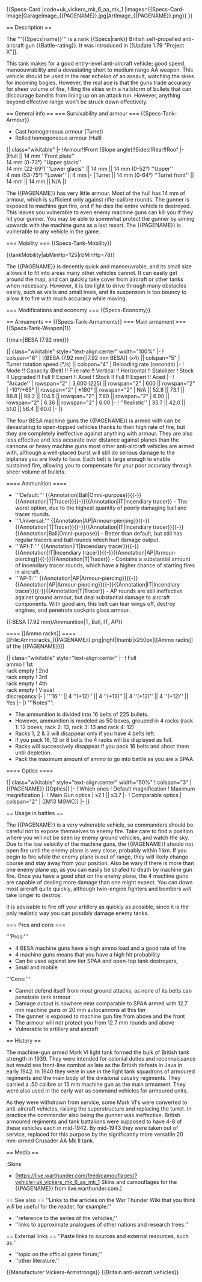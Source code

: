 {{Specs-Card
|code=uk_vickers_mk_6_aa_mk_1
|images={{Specs-Card-Image|GarageImage_{{PAGENAME}}.jpg|ArtImage_{{PAGENAME}}.png}}
}}

== Description ==
<!-- ''In the description, the first part should be about the history of the creation and combat usage of the vehicle, as well as its key features. In the second part, tell the reader about the ground vehicle in the game. Insert a screenshot of the vehicle, so that if the novice player does not remember the vehicle by name, he will immediately understand what kind of vehicle the article is talking about.'' -->
The '''{{Specs|name}}''' is a rank {{Specs|rank}} British self-propelled anti-aircraft gun {{Battle-rating}}. It was introduced in [[Update 1.79 "Project X"]].

This tank makes for a good entry-level anti-aircraft vehicle; good speed, manoeuvrability and a devastating short to medium range AA weapon. This vehicle should be used in the rear echelon of an assault, watching the skies for incoming bogies. However, the real ace is that the guns trade accuracy for sheer volume of fire, filling the skies with a hailstorm of bullets that can discourage bandits from lining up on an attack run. However, anything beyond effective range won't be struck down effectively.

== General info ==
=== Survivability and armour ===
{{Specs-Tank-Armour}}
<!-- ''Describe armour protection. Note the most well protected and key weak areas. Appreciate the layout of modules as well as the number and location of crew members. Is the level of armour protection sufficient, is the placement of modules helpful for survival in combat? If necessary use a visual template to indicate the most secure and weak zones of the armour.'' -->

* Cast homogeneous armour (Turret)
* Rolled homogeneous armour (Hull)

{| class="wikitable"
|-
!Armour!!Front (Slope angle)!!Sides!!Rear!!Roof
|-
|Hull || 14 mm ''Front plate'' <br> 14 mm (0-73°) ''Upper glacis'' <br> 14 mm (22-69°) ''Lower glacis'' || 14 mm || 14 mm (0-52°) ''Upper''<br> 4 mm (53-75°) ''Lower'' || 4 mm
|-
|Turret || 14 mm (0-64°) ''Turret front'' || 14 mm || 14 mm || N/A
|}

The {{PAGENAME}} has very little armour. Most of the hull has 14 mm of armour, which is sufficient only against rifle-calibre rounds. The gunner is exposed to machine gun fire, and if he dies the entire vehicle is destroyed. This leaves you vulnerable to even enemy machine guns can kill you if they hit your gunner. You may be able to somewhat protect the gunner by aiming upwards with the machine guns as a last resort. The {{PAGENAME}} is vulnerable to any vehicle in the game.

=== Mobility ===
{{Specs-Tank-Mobility}}
<!-- ''Write about the mobility of the ground vehicle. Estimate the specific power and manoeuvrability, as well as the maximum speed forwards and backwards.'' -->

{{tankMobility|abMinHp=125|rbMinHp=78}}

The {{PAGENAME}} is decently quick and manoeuvrable, and its small size allows it to fit into areas many other vehicles cannot. It can easily get around the map, and can quickly take cover from aircraft or other tanks when necessary. However, it is too light to drive through many obstacles easily, such as walls and small trees, and its suspension is too bouncy to allow it to fire with much accuracy while moving.

=== Modifications and economy ===
{{Specs-Economy}}

== Armaments ==
{{Specs-Tank-Armaments}}
=== Main armament ===
{{Specs-Tank-Weapon|1}}
<!-- ''Give the reader information about the characteristics of the main gun. Assess its effectiveness in a battle based on the reloading speed, ballistics and the power of shells. Do not forget about the flexibility of the fire, that is how quickly the cannon can be aimed at the target, open fire on it and aim at another enemy. Add a link to the main article on the gun: <code><nowiki>{{main|Name of the weapon}}</nowiki></code>. Describe in general terms the ammunition available for the main gun. Give advice on how to use them and how to fill the ammunition storage.'' -->
{{main|BESA (7.92 mm)}}

{| class="wikitable" style="text-align:center" width="100%"
|-
! colspan="6" | [[BESA (7.92 mm)|7.92 mm BESA]] (x4) || colspan="5" | Turret rotation speed (°/s) || colspan="4" | Reloading rate (seconds)
|-
! Mode !! Capacity (Belt) !! Fire rate !! Vertical !! Horizontal !! Stabilizer
! Stock !! Upgraded !! Full !! Expert !! Aced
! Stock !! Full !! Expert !! Aced
|-
! ''Arcade''
| rowspan="2" | 3,600 (225) || rowspan="2" | 600 || rowspan="2" | -10°/+65° || rowspan="2" | ±180° || rowspan="2" | N/A || 52.8 || 73.1 || 88.8 || 98.2 || 104.5 || rowspan="2" | 7.80 || rowspan="2" | 6.90 || rowspan="2" | 6.36 || rowspan="2" | 6.00
|-
! ''Realistic''
| 35.7 || 42.0 || 51.0 || 56.4 || 60.0
|-
|}

The four BESA machine guns the {{PAGENAME}} is armed with can be devastating to open-topped vehicles thanks to their high rate of fire, but they are completely ineffective against anything with armour. They are also less effective and less accurate over distance against planes than the cannons or heavy machine guns most other anti-aircraft vehicles are armed with, although a well-placed burst will still do serious damage to the biplanes you are likely to face. Each belt is large enough to enable sustained fire, allowing you to compensate for your poor accuracy through sheer volume of bullets.

==== Ammunition ====

* '''Default:''' {{Annotation|Ball|Omni-purpose}}{{-}}{{Annotation|T|Tracer}}{{-}}{{Annotation|IT|Incendiary tracer}} - The worst option, due to the highest quantity of poorly damaging ball and tracer rounds.
* '''Universal:''' {{Annotation|AP|Armour-piercing}}{{-}}{{Annotation|T|Tracer}}{{-}}{{Annotation|IT|Incendiary tracer}}{{-}}{{Annotation|Ball|Omni-purpose}} - Better than default, but still has regular tracers and ball rounds which hurt damage output.
* '''API-T:''' {{Annotation|IT|Incendiary tracer}}{{-}}{{Annotation|IT|Incendiary tracer}}{{-}}{{Annotation|AP|Armour-piercing}}{{-}}{{Annotation|T|Tracer}} - Contains a substantial amount of incendiary tracer rounds, which have a higher chance of starting fires in aircraft.
* '''AP-T:''' {{Annotation|AP|Armour-piercing}}{{-}}{{Annotation|AP|Armour-piercing}}{{-}}{{Annotation|IT|Incendiary tracer}}{{-}}{{Annotation|T|Tracer}} - AP rounds are still ineffective against ground armour,  but deal substantial damage to aircraft components. With good aim, this belt can tear wings off, destroy engines, and penetrate cockpits glass armour.

{{:BESA (7.92 mm)/Ammunition|T, Ball, IT, AP}}

==== [[Ammo racks]] ====
[[File:Ammoracks_{{PAGENAME}}.png|right|thumb|x250px|[[Ammo racks]] of the {{PAGENAME}}]]
<!-- '''Last updated:''' -->
{| class="wikitable" style="text-align:center"
|-
! Full<br>ammo
! 1st<br>rack empty
! 2nd<br>rack empty
! 3rd<br>rack empty
! 4th<br>rack empty
! Visual<br>discrepancy
|-
| '''16''' || 4&nbsp;''(+12)'' || 4&nbsp;''(+12)'' || 4&nbsp;''(+12)'' || 4&nbsp;''(+12)'' || Yes
|-
|}
'''Notes''':

* The ammunition is divided into 16 belts of 225 bullets.
* However, ammunition is modeled as 50 boxes, grouped in 4 racks (rack 1: 12 boxes, rack 2: 13, rack 3: 13 and rack 4: 12)
* Racks 1, 2 & 3 will disappear only if you have 4 belts left.
* If you pack 16, 12 or 8 belts the 4 racks will be displayed as full.
* Racks will successively disappear if you pack 16 belts and shoot them until depletion.
* Pack the maximum amount of ammo to go into battle as you are a SPAA.

==== Optics ====

{| class="wikitable" style="text-align:center" width="50%"
! colspan="3" | {{PAGENAME}} [[Optics]]
|-
! Which ones
! Default magnification
! Maximum magnification
|-
! Main Gun optics
| x2.1 || x3.7
|-
! Comparable optics
| colspan="2" | [[M13 MGMC]]
|-
|}

== Usage in battles ==
<!-- ''Describe the tactics of playing in the vehicle, the features of using vehicles in the team and advice on tactics. Refrain from creating a "guide" - do not impose a single point of view but instead give the reader food for thought. Describe the most dangerous enemies and give recommendations on fighting them. If necessary, note the specifics of the game in different modes (AB, RB, SB).'' -->
The {{PAGENAME}} is a very vulnerable vehicle, so commanders should be careful not to expose themselves to enemy fire. Take care to find a position where you will not be seen by enemy ground vehicles, and watch the sky. Due to the low velocity of the machine guns, the {{PAGENAME}} should not open fire until the enemy plane is very close, probably within 1 km. If you begin to fire while the enemy plane is out of range, they will likely change course and stay away from your position. Also be wary if there is more than one enemy plane up, as you can easily be strafed to death by machine gun fire. Once you have a good shot on the enemy plane, the 4 machine guns are capable of dealing more damage than one might expect. You can down most aircraft quite quickly, although twin-engine fighters and bombers will take longer to destroy.

It is advisable to fire off your artillery as quickly as possible, since it is the only realistic way you can possibly damage enemy tanks.

=== Pros and cons ===
<!-- ''Summarise and briefly evaluate the vehicle in terms of its characteristics and combat effectiveness. Mark its pros and cons in a bulleted list. Try not to use more than 6 points for each of the characteristics. Avoid using categorical definitions such as "bad", "good" and the like - use substitutions with softer forms such as "inadequate" and "effective".'' -->

'''Pros:'''

* 4 BESA machine guns have a high ammo load and a good rate of fire
* 4 machine guns means that you have a high hit probability
* Can be used against low tier SPAA and open-top tank destroyers,
* Small and mobile

'''Cons:'''

* Cannot defend itself from most ground attacks, as none of its belts can penetrate tank armour
* Damage output is nowhere near comparable to SPAA armed with 12.7 mm machine guns or 20 mm autocannons at this tier
* The gunner is exposed to machine gun fire from above and the front
* The armour will not protect you from 12.7 mm rounds and above
* Vulnerable to artillery and aircraft

== History ==
<!-- ''Describe the history of the creation and combat usage of the vehicle in more detail than in the introduction. If the historical reference turns out to be too long, take it to a separate article, taking a link to the article about the vehicle and adding a block "/History" (example: <nowiki>https://wiki.warthunder.com/(Vehicle-name)/History</nowiki>) and add a link to it here using the <code>main</code> template. Be sure to reference text and sources by using <code><nowiki><ref></ref></nowiki></code>, as well as adding them at the end of the article with <code><nowiki><references /></nowiki></code>. This section may also include the vehicle's dev blog entry (if applicable) and the in-game encyclopedia description (under <code><nowiki>=== In-game description ===</nowiki></code>, also if applicable).'' -->

The machine-gun armed Mark VI light tank formed the bulk of British tank strength in 1939. They were intended for colonial duties and reconnaissance but would see front-line combat as late as the British defeats in Java in early 1942. In 1940 they were in use in the light tank squadrons of armoured regiments and the main body of the divisional cavalry regiments. They carried a .50 calibre or 15 mm machine gun as the main armament. They were also used in the early war as command vehicles for armoured units.

As they were withdrawn from service, some Mark VI's were converted to anti-aircraft vehicles, raising the superstructure and replacing the turret. In practice the commander also being the gunner was ineffective. British armoured regiments and tank battalions were supposed to have 4-8 of these vehicles each in mid-1942. By mid-1943 they were taken out of service, replaced for this purpose by the significantly more versatile 20 mm-armed Crusader AA Mk II tank.

== Media ==
<!-- ''Excellent additions to the article would be video guides, screenshots from the game, and photos.'' -->

;Skins

* [https://live.warthunder.com/feed/camouflages/?vehicle=uk_vickers_mk_6_aa_mk_1 Skins and camouflages for the {{PAGENAME}} from live.warthunder.com.]

== See also ==
''Links to the articles on the War Thunder Wiki that you think will be useful for the reader, for example:''

* ''reference to the series of the vehicles;''
* ''links to approximate analogues of other nations and research trees.''

== External links ==
''Paste links to sources and external resources, such as:''

* ''topic on the official game forum;''
* ''other literature.''

{{Manufacturer Vickers-Armstrongs}}
{{Britain anti-aircraft vehicles}}